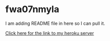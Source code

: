 # fwa07nmyla
I am adding README file in here so I can pull it.

<a href="https://fwanmyla-niharica.herokuapp.com">Click here for the link to my heroku server</a>

